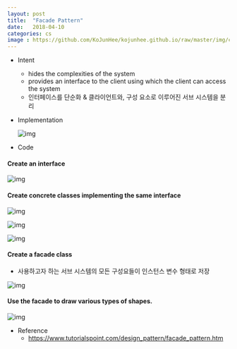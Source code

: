 ```yaml
---
layout: post
title:  "Facade Pattern"
date:   2018-04-10
categories: cs
image : https://github.com/KoJunHee/kojunhee.github.io/raw/master/img/cs_img.jpg
---
```


- Intent

  - hides the complexities of the system 
  - provides an interface to the client using which the client can access the system
  - 인터페이스를 단순화 & 클라이언트와, 구성 요소로 이루어진 서브 시스템을 분리

- Implementation

  ![img](https://github.com/KoJunHee/kojunhee.github.io/raw/master/img/facadeImple.png)


- Code

#### Create an interface

![img](https://github.com/KoJunHee/kojunhee.github.io/raw/master/img/fa01.png)

#### Create concrete classes implementing the same interface

![img](https://github.com/KoJunHee/kojunhee.github.io/raw/master/img/fa02.png)

![img](https://github.com/KoJunHee/kojunhee.github.io/raw/master/img/fa03.png)

![img](https://github.com/KoJunHee/kojunhee.github.io/raw/master/img/fa04.png)

#### Create a facade class

- 사용하고자 하는 서브 시스템의 모든 구성요들이 인스턴스 변수 형태로 저장

![img](https://github.com/KoJunHee/kojunhee.github.io/raw/master/img/fa05.png)

#### Use the facade to draw various types of shapes.

![img](https://github.com/KoJunHee/kojunhee.github.io/raw/master/img/fa06.png)

- Reference
  - <https://www.tutorialspoint.com/design_pattern/facade_pattern.htm>

